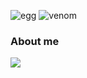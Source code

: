 ![egg](https://capsule-render.vercel.app/api?type=egg&color=blackC&height=210)
![venom](https://capsule-render.vercel.app/api?type=venom&height=200&text=Expect%20the%20unexpected!&fontSize=60&color=0:6E1D0C,100&fontColor=D7D7D7)

### About me
<span>
  <a href="https://kijmanexxx.blogspot.com">
    <img src="https://img.shields.io/badge/Blog-FF5722?style=plastic&logo=blogger&logoColor=white"/>
  </a>
</span>
